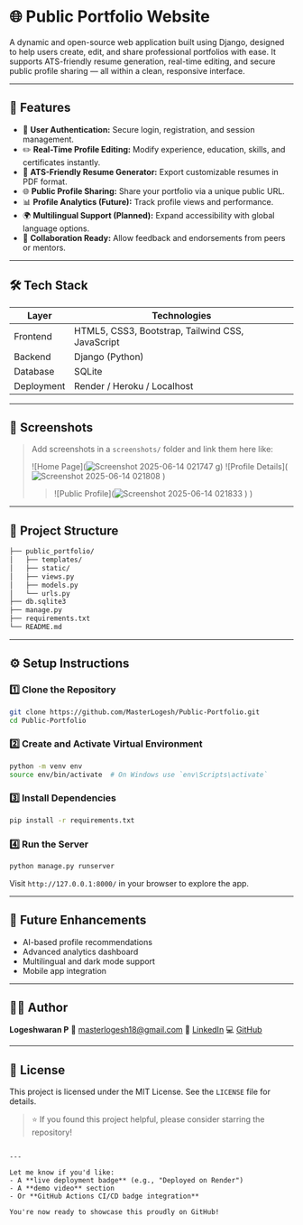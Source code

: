 # 🌐 Public Portfolio Website

A dynamic and open-source web application built using Django, designed to help users create, edit, and share professional portfolios with ease. It supports ATS-friendly resume generation, real-time editing, and secure public profile sharing — all within a clean, responsive interface.

---

## 🚀 Features

- 🔐 **User Authentication:** Secure login, registration, and session management.
- ✏️ **Real-Time Profile Editing:** Modify experience, education, skills, and certificates instantly.
- 📄 **ATS-Friendly Resume Generator:** Export customizable resumes in PDF format.
- 🌐 **Public Profile Sharing:** Share your portfolio via a unique public URL.
- 📊 **Profile Analytics (Future):** Track profile views and performance.
- 🌍 **Multilingual Support (Planned):** Expand accessibility with global language options.
- 🤝 **Collaboration Ready:** Allow feedback and endorsements from peers or mentors.

---

## 🛠️ Tech Stack

| Layer        | Technologies                          |
|--------------|---------------------------------------|
| Frontend     | HTML5, CSS3, Bootstrap, Tailwind CSS, JavaScript |
| Backend      | Django (Python)                       |
| Database     | SQLite                                |
| Deployment   | Render / Heroku / Localhost           |

---

## 📸 Screenshots

> Add screenshots in a `screenshots/` folder and link them here like:
>
> ![Home Page](![Screenshot 2025-06-14 021747](https://github.com/user-attachments/assets/dee03d16-ccfd-4acb-835b-fe5d6dc0301d)
g)
> ![Profile Details](![Screenshot 2025-06-14 021808](https://github.com/user-attachments/assets/1ae2425e-7c04-4363-aa09-1c74b5610639)
)
> > ![Public Profile](![Screenshot 2025-06-14 021833](https://github.com/user-attachments/assets/bc0bc464-e769-41bb-958b-fa38a7ece177)
)
)

---

## 📂 Project Structure

```bash
├── public_portfolio/
│   ├── templates/
│   ├── static/
│   ├── views.py
│   ├── models.py
│   └── urls.py
├── db.sqlite3
├── manage.py
├── requirements.txt
└── README.md
````

---

## ⚙️ Setup Instructions

### 1️⃣ Clone the Repository

```bash
git clone https://github.com/MasterLogesh/Public-Portfolio.git
cd Public-Portfolio
```

### 2️⃣ Create and Activate Virtual Environment

```bash
python -m venv env
source env/bin/activate  # On Windows use `env\Scripts\activate`
```

### 3️⃣ Install Dependencies

```bash
pip install -r requirements.txt
```

### 4️⃣ Run the Server

```bash
python manage.py runserver
```

Visit `http://127.0.0.1:8000/` in your browser to explore the app.

---

## 🧪 Future Enhancements

* AI-based profile recommendations
* Advanced analytics dashboard
* Multilingual and dark mode support
* Mobile app integration

---

## 🙋‍♂️ Author

**Logeshwaran P**
📧 [masterlogesh18@gmail.com](mailto:masterlogesh18@gmail.com)
🔗 [LinkedIn](https://linkedin.com/in/logeshwaran-p-18mas01ter2005)
💻 [GitHub](https://github.com/MasterLogesh)

---

## 📄 License

This project is licensed under the MIT License. See the `LICENSE` file for details.

> ⭐ If you found this project helpful, please consider starring the repository!

```

---

Let me know if you'd like:
- A **live deployment badge** (e.g., "Deployed on Render")
- A **demo video** section
- Or **GitHub Actions CI/CD badge integration**

You're now ready to showcase this proudly on GitHub!
```
